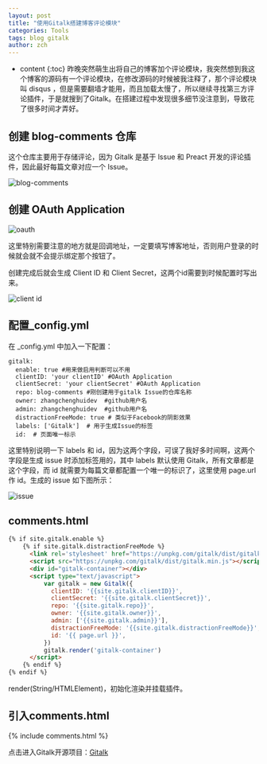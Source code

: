 ```yaml
---
layout: post
title: "使用Gitalk搭建博客评论模块"
categories: Tools
tags: blog gitalk
author: zch
---
```


* content
{:toc}
昨晚突然萌生出将自己的博客加个评论模块，我突然想到我这个博客的源码有一个评论模块，在修改源码的时候被我注释了，那个评论模块叫 disqus ，但是需要翻墙才能用，而且加载太慢了，所以继续寻找第三方评论插件，于是就搜到了Gitalk。在搭建过程中发现很多细节没注意到，导致花了很多时间才弄好。















## 创建 blog-comments 仓库

这个仓库主要用于存储评论，因为 Gitalk 是基于 lssue 和 Preact 开发的评论插件，因此最好每篇文章对应一个 Issue。

![blog-comments](https://raw.githubusercontent.com/zchdjb/zchdjb.github.io/master/images/gitalk3.png)



## 创建 OAuth Application

![oauth](https://raw.githubusercontent.com/zchdjb/zchdjb.github.io/master/images/gitalk.png)

这里特别需要注意的地方就是回调地址，一定要填写博客地址，否则用户登录的时候就会就不会提示绑定那个按钮了。

创建完成后就会生成 Client ID 和 Client Secret，这两个id需要到时候配置时写出来。

![client id](https://raw.githubusercontent.com/zchdjb/zchdjb.github.io/master/images/gitalk2.png)

## 配置_config.yml

在 _config.yml 中加入一下配置：

```properties
gitalk: 
  enable: true #用来做启用判断可以不用
  clientID: 'your clientID' #OAuth Application
  clientSecret: 'your clientSecret' #OAuth Application
  repo: blog-comments #刚创建用于gitalk Issue的仓库名称
  owner: zhangchenghuidev  #github用户名
  admin: zhangchenghuidev  #github用户名
  distractionFreeMode: true # 类似于Facebook的阴影效果
  labels: ['Gitalk']  # 用于生成Issue的标签
  id:  # 页面唯一标示
```

这里特别说明一下 labels 和 id，因为这两个字段，可误了我好多时间啊，这两个字段是生成 issue 时添加标签用的，其中 labels 默认使用 Gitalk，所有文章都是这个字段，而 id 就需要为每篇文章都配置一个唯一的标识了，这里使用 page.url 作 id。生成的 issue 如下图所示：

![issue](https://raw.githubusercontent.com/zchdjb/zchdjb.github.io/master/images/gitalk4.png)

## comments.html

```html
{% if site.gitalk.enable %}  
    {% if site.gitalk.distractionFreeMode %}
      <link rel='stylesheet' href="https://unpkg.com/gitalk/dist/gitalk.css">
      <script src="https://unpkg.com/gitalk/dist/gitalk.min.js"></script>
      <div id="gitalk-container"></div>
      <script type="text/javascript">
          var gitalk = new Gitalk({
            clientID: '{{site.gitalk.clientID}}', 
            clientSecret: '{{site.gitalk.clientSecret}}',
            repo: '{{site.gitalk.repo}}', 
            owner: '{{site.gitalk.owner}}', 
            admin: ['{{site.gitalk.admin}}'], 
            distractionFreeMode: '{{site.gitalk.distractionFreeMode}}',
            id: '{{ page.url }}',
          })
          gitalk.render('gitalk-container')
      </script>
    {% endif %}
{% endif %}
```

render(String/HTMLElement)，初始化渲染并挂载插件。

## 引入comments.html

{% include comments.html %}





点击进入Gitalk开源项目：[Gitalk](https://github.com/gitalk/gitalk)

